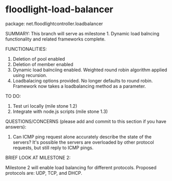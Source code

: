 floodlight-load-balancer
========================

package: net.floodlightcontroller.loadbalancer

SUMMARY:
  This branch will serve as milestone 1. Dynamic load balncing functionality and related frameworks complete.


FUNCTIONALITIES:
  1. Deletion of pool enabled
  2. Deletion of member enabled
  3. Dynamic load balnciing enabled. Weighted round robin algorithm applied using recursion.
  4. Loadbalacing options provided. No longer defaults to round robin. Framework now takes a loadbalancing method as a   parameter.


TO DO:
  1. Test uri locally (mile stone 1.2)
  2. Integrate with node.js scripts (mile stone 1.3)


QUESTIONS/CONCERNS (please add and commit to this section if you have answers):
  1. Can ICMP ping request alone accurately describe the state of the servers? It's possible the servers are overloaded   by other protocol requests, but still reply to ICMP pings.


BRIEF LOOK AT MILESTONE 2:

  Milestone 2 will enable load balancing for different protocols. Proposed protocols are: UDP, TCP, and DHCP.

